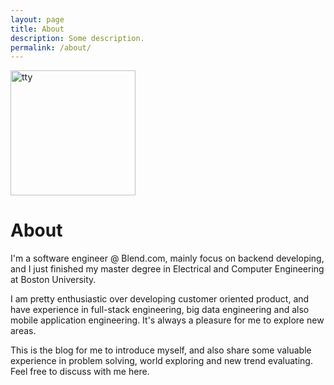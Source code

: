 ```yaml
---
layout: page
title: About
description: Some description.
permalink: /about/
---
```


<img class="img-rounded" src="https://raw.githubusercontent.com/8128/PicGo/master/IMG_5953.JPG" alt="tty" width="200">

# About

I'm a software engineer @ Blend.com, mainly focus on backend developing, and I just finished my master degree in Electrical and Computer Engineering at Boston University. 

I am pretty enthusiastic over developing customer oriented product, and have experience in full-stack engineering, big data engineering and also mobile application engineering. It's always a pleasure for me to explore new areas.

This is the blog for me to introduce myself, and also share some valuable experience in problem solving, world exploring and new trend evaluating. Feel free to discuss with me here.